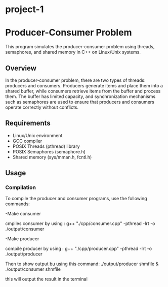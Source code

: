 # project-1

# Producer-Consumer Problem

This program simulates the producer-consumer problem using threads, semaphores, and shared memory in C++ on Linux/Unix systems.

## Overview

In the producer-consumer problem, there are two types of threads: producers and consumers. Producers generate items and place them into a shared buffer, while consumers retrieve items from the buffer and process them. The buffer has limited capacity, and synchronization mechanisms such as semaphores are used to ensure that producers and consumers operate correctly without conflicts.

## Requirements

- Linux/Unix environment
- GCC compiler
- POSIX Threads (pthread) library
- POSIX Semaphores (semaphore.h)
- Shared memory (sys/mman.h, fcntl.h)

## Usage

### Compilation

To compile the producer and consumer programs, use the following commands:



-Make consumer

cmpiles consumer by using : g++ "./cpp/consumer.cpp" -pthread -lrt -o ./output/consumer



-Make producer

compile producer by using : g++ "./cpp/producer.cpp" -pthread -lrt -o ./output/producer



Then to show output bu using this command: ./output/producer shmfile & ./output/consumer shmfile
 
this will output the result in the terminal  
